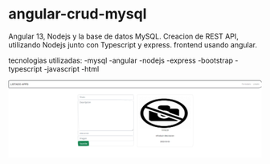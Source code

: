 # angular-crud-mysql
 Angular 13, Nodejs y la base de datos MySQL.
 Creacion de REST API, utilizando Nodejs junto con Typescript y express.
 frontend usando angular.
 
 tecnologias utilizadas:
  -mysql
  -angular
  -nodejs
  -express
  -bootstrap
  -typescript
  -javascript
  -html
  
  ![agregar tarea.png no cargo](https://github.com/camVV/angular-mysql-CRUD/blob/main/CAPTURAS/agregar.PNG)

  

